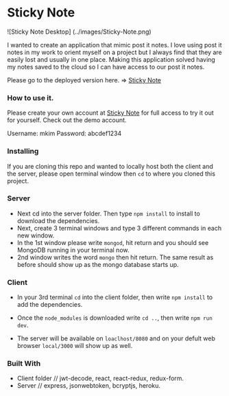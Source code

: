 # Sticky Note
![Sticky Note Desktop] (../images/Sticky-Note.png)

I wanted to create an application that mimic post it notes. I love using post it notes in my work to orient myself on a project but I always find that they are easily lost and usually in one place. Making this application solved having my notes saved to the cloud so I can have access to our post it notes.

Please go to the deployed version here. => <a href="https://new-stickynote.herokuapp.com/">Sticky Note</a>

### How to use it.

Please create your own account at <a href="https://new-stickynote.herokuapp.com/">Sticky Note</a> for full access to try it out for yourself. Check out the demo account. 

Username: mkim
Password: abcdef1234


### Installing

If you are cloning this repo and wanted to locally host both the client and the server, please open terminal window then ```cd``` to where you cloned this project. 

### Server

* Next cd into the server folder. Then type ```npm install``` to install to download the dependencies. 
* Next, create 3 terminal windows and type 3 different commands in each new window. 
* In the 1st window please write ```mongod```, hit return and you should see MongoDB running in your terminal now. 
* 2nd window writes the word ```mongo``` then hit return. The same result as before should show up as the mongo database starts up. 

### Client

* In your 3rd terminal ```cd``` into the client folder, then write ```npm install``` to add the dependencies.
* Once the ```node_modules``` is downloaded write ```cd ..```, then write ```npm run dev```. 

* The server will be available on ```loaclhost/8080``` and on your defult web browser ```local/3000``` will show up as well.

### Built With

* Client folder // jwt-decode, react, react-redux, redux-form.
* Server // express, jsonwebtoken, bcryptjs, heroku.
